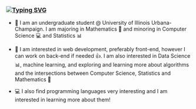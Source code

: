 ### [![Typing SVG](https://readme-typing-svg.herokuapp.com/?lines=Hi!+my+name+is+Ram+Goenka+👋;I+am+enjoy+web+development+💻)](https://git.io/typing-svg)

- 📝 I am an undergraduate student @ University of Illinois Urbana-Champaign. I am majoring in Mathematics :1234: and minoring in Computer Science :computer: and Statistics :bar_chart: 

- 👀 I am interested in web development, preferably front-end, however I can work on back-end if needed :thumbsup:. I am also interested in Data Science :bar_chart:, machine learning, and exploring and learning more about algorithms and the intersections between Computer Science, Statistics and Mathematics :thought_balloon:

- 💻 I also find programming languages very interesting and I am interested in learning more about them!
